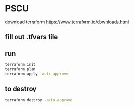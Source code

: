 # PSCU

download terraform
https://www.terraform.io/downloads.html

## fill out .tfvars file


## run
```bash
terraform init
terraform plan
terraform apply -auto-approve
```

## to destroy

```bash
terraform destroy -auto-approve
```
